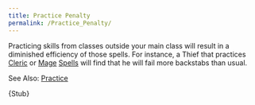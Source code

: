 ```yaml
---
title: Practice Penalty
permalink: /Practice_Penalty/
---
```


Practicing skills from classes outside your main class will result in a
diminished efficiency of those spells. For instance, a Thief that
practices [Cleric](Cleric "wikilink") or [Mage](Mage "wikilink")
[Spells](Spells "wikilink") will find that he will fail more backstabs
than usual.

See Also: [Practice](Practice "wikilink")

{Stub}